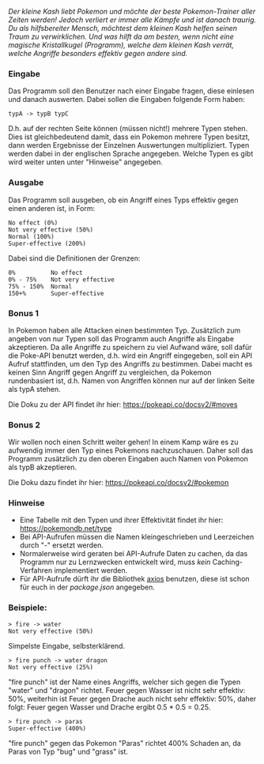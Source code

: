 _Der kleine Kash liebt Pokemon und möchte der beste Pokemon-Trainer aller Zeiten werden! Jedoch verliert er immer alle Kämpfe und ist danach traurig. Du als hilfsbereiter Mensch, möchtest dem kleinen Kash helfen seinen Traum zu verwirklichen. Und was hilft da am besten, wenn nicht eine magische Kristallkugel (Programm), welche dem kleinen Kash verrät, welche Angriffe besonders effektiv gegen andere sind._

### Eingabe

Das Programm soll den Benutzer nach einer Eingabe fragen, diese einlesen und danach auswerten. Dabei sollen die Eingaben folgende Form haben:
```
typA -> typB typC
```
D.h. auf der rechten Seite können (müssen nicht!) mehrere Typen stehen. Dies ist gleichbedeutend damit, dass ein Pokemon mehrere Typen besitzt, dann werden Ergebnisse der Einzelnen Auswertungen multipliziert.
Typen werden dabei in der englischen Sprache angegeben.
Welche Typen es gibt wird weiter unten unter "Hinweise" angegeben.

### Ausgabe

Das Programm soll ausgeben, ob ein Angriff eines Typs effektiv gegen einen anderen ist, in Form:
```
No effect (0%)
Not very effective (50%)
Normal (100%)
Super-effective (200%)
```

Dabei sind die Definitionen der Grenzen:
```
0%          No effect
0% - 75%    Not very effective
75% - 150%  Normal
150+%       Super-effective

```

### Bonus 1

In Pokemon haben alle Attacken einen bestimmten Typ. Zusätzlich zum angeben von nur Typen soll das Programm auch Angriffe als Eingabe akzeptieren. Da alle Angriffe zu speichern zu viel Aufwand wäre, soll dafür die Poke-API benutzt werden, d.h. wird ein Angriff eingegeben, soll ein API Aufruf stattfinden, um den Typ des Angriffs zu bestimmen.
Dabei macht es keinen Sinn Angriff gegen Angriff zu vergleichen, da Pokemon rundenbasiert ist, d.h. Namen von Angriffen können nur auf der linken Seite als typA stehen.

Die Doku zu der API findet ihr hier: https://pokeapi.co/docsv2/#moves

### Bonus 2

Wir wollen noch einen Schritt weiter gehen! In einem Kamp wäre es zu aufwendig immer den Typ eines Pokemons nachzuschauen. Daher soll das Programm zusätzlich zu den oberen Eingaben auch Namen von Pokemon als typB akzeptieren.

Die Doku dazu findet ihr hier: https://pokeapi.co/docsv2/#pokemon

### Hinweise

- Eine Tabelle mit den Typen und ihrer Effektivität findet ihr hier: https://pokemondb.net/type
- Bei API-Aufrufen müssen die Namen kleingeschrieben und Leerzeichen durch "-" ersetzt werden.
- Normalerweise wird geraten bei API-Aufrufe Daten zu cachen, da das Programm nur zu Lernzwecken entwickelt wird, muss _kein_ Caching-Verfahren implementiert werden.
- Für API-Aufrufe dürft ihr die Bibliothek [axios](https://github.com/mzabriskie/axios) benutzen, diese ist schon für euch in der _package.json_ angegeben.

### Beispiele:
```
> fire -> water
Not very effective (50%)
```
Simpelste Eingabe, selbsterklärend.

```
> fire punch -> water dragon
Not very effective (25%)
```
"fire punch" ist der Name eines Angriffs, welcher sich gegen die Typen "water" und "dragon" richtet.
Feuer gegen Wasser ist nicht sehr effektiv: 50%, weiterhin ist Feuer gegen Drache auch nicht sehr effektiv: 50%, daher folgt: Feuer gegen Wasser und Drache ergibt 0.5 * 0.5 = 0.25.

```
> fire punch -> paras
Super-effective (400%)
```
"fire punch" gegen das Pokemon "Paras" richtet 400% Schaden an, da Paras von Typ "bug" und "grass" ist.
